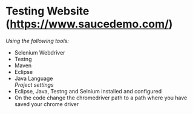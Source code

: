 # Testing Website (https://www.saucedemo.com/)
*Using the following tools:*
- Selenium Webdriver 
- Testng
- Maven
- Eclipse 
- Java Language <br>*Project settings*
- Eclipse, Java, Testng and Selnium installed and configured 
- On the code change the chromedriver path to a path where you have saved your chrome driver 

